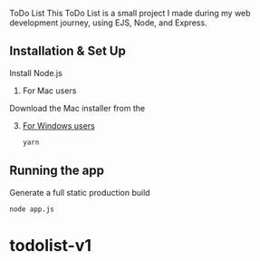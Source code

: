 ToDo List
This ToDo List is a small project I made during my web development journey, using EJS, Node, and Express.

## Installation & Set Up

Install Node.js


1. For Mac users

<p>Download the Mac installer from the <a href="https://nodejs.org/en/"><Nodes.js® web site.</a></p>
 


3. For Windows users

   ```sh
   yarn
   ```


## Running the app

Generate a full static production build

   ```sh
   node app.js
   ```

# todolist-v1
